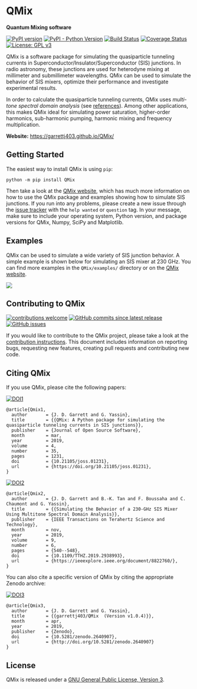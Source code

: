 QMix
====

**Quantum Mixing software**

[![PyPI version](https://badge.fury.io/py/QMix.svg)](https://badge.fury.io/py/QMix)
[![PyPI - Python Version](https://img.shields.io/pypi/pyversions/QMix.svg)](https://pypi.org/project/QMix/)
[![Build Status](https://travis-ci.org/garrettj403/QMix.svg?branch=master)](https://travis-ci.org/garrettj403/QMix)
[![Coverage Status](https://coveralls.io/repos/github/garrettj403/QMix/badge.svg?branch=master)](https://coveralls.io/github/garrettj403/QMix?branch=master)
[![License: GPL v3](https://img.shields.io/badge/License-GPL%20v3-blue.svg)](https://github.com/garrettj403/QMix/blob/master/LICENSE)

QMix is a software package for simulating the quasiparticle tunneling currents in Superconductor/Insulator/Superconductor (SIS) junctions. In radio astronomy, these junctions are used for heterodyne mixing at millimeter and submillimeter wavelengths. QMix can be used to simulate the behavior of SIS mixers, optimize their performance and investigate experimental results.

In order to calculate the quasiparticle tunneling currents, QMix uses *multi-tone spectral domain analysis* (see [references](https://garrettj403.github.io/QMix/references.html#references-related-to-multi-tone-spectral-domain-analysis)). Among other applications, this makes QMix ideal for simulating power saturation, higher-order harmonics, sub-harmonic pumping, harmonic mixing and frequency multiplication.

**Website:** https://garrettj403.github.io/QMix/

Getting Started
---------------

The easiest way to install QMix is using ``pip``:

    python -m pip install QMix

Then take a look at the [QMix website](https://garrettj403.github.io/QMix/), which has much more information on how to use the QMix package and examples showing how to simulate SIS junctions. If you run into any problems, please create a new issue through the [issue tracker](https://github.com/garrettj403/QMix/issues) with the ``help wanted`` or ``question`` tag. In your message, make sure to include your operating system, Python version, and package versions for QMix, Numpy, SciPy and Matplotlib.

Examples
--------

QMix can be used to simulate a wide variety of SIS junction behavior. A simple example is shown below for simulating an SIS mixer at 230 GHz. You can find more examples in the ``QMix/examples/`` directory or on the [QMix website](https://garrettj403.github.io/QMix/single-tone-simple.html). 

![](https://github.com/garrettj403/QMix/raw/master/example.png)

Contributing to QMix
--------------------

[![contributions welcome](https://img.shields.io/badge/contributions-welcome-brightgreen.svg?style=flat)](https://github.com/garrettj403/QMix/blob/master/CONTRIBUTING.md)
[![GitHub commits since latest release](https://img.shields.io/github/commits-since/garrettj403/QMix/latest.svg)](https://github.com/garrettj403/QMix/commits/master)
[![GitHub issues](https://img.shields.io/github/issues-raw/garrettj403/QMix.svg)](https://github.com/garrettj403/QMix/issues)

If you would like to contribute to the QMix project, please take a look at the [contribution instructions](https://github.com/garrettj403/QMix/blob/master/CONTRIBUTING.md). This document includes information on reporting bugs, requesting new features, creating pull requests and contributing new code.

Citing QMix
-----------

If you use QMix, please cite the following papers:

[![DOI1](https://img.shields.io/badge/DOI%201%3A-10.21105%2Fjoss.01231-blue)](https://doi.org/10.21105/joss.01231)

    @article{Qmix1,
      author       = {J. D. Garrett and G. Yassin},
      title        = {{QMix: A Python package for simulating the quasiparticle tunneling currents in SIS junctions}},
      publisher    = {Journal of Open Source Software},
      month        = mar,
      year         = 2019,
      volume       = 4,
      number       = 35,
      pages        = 1231,
      doi          = {10.21105/joss.01231},
      url          = {https://doi.org/10.21105/joss.01231},
    }

[![DOI2](https://img.shields.io/badge/DOI%202%3A-10.1109%2FTTHZ.2019.2938993-blue)](https://doi.org/10.1109/TTHZ.2019.2938993)

    @article{Qmix2,
      author       = {J. D. Garrett and B.-K. Tan and F. Boussaha and C. Chaumont and G. Yassin},
      title        = {{Simulating the Behavior of a 230-GHz SIS Mixer Using Multitone Spectral Domain Analysis}},
      publisher    = {IEEE Transactions on Terahertz Science and Technology},
      month        = nov,
      year         = 2019,
      volume       = 9,
      number       = 6,
      pages        = {540--548},
      doi          = {10.1109/TTHZ.2019.2938993},
      url          = {https://ieeexplore.ieee.org/document/8822760/},
    }

You can also cite a specific version of QMix by citing the appropriate Zenodo archive:

[![DOI3](https://img.shields.io/badge/DOI%203%3A-10.5281%2Fzenodo.2538162-blue)](https://doi.org/10.5281/zenodo.2538162)

    @article{Qmix3,
      author       = {J. D. Garrett and G. Yassin},
      title        = {{garrettj403/QMix  (Version v1.0.4)}},
      month        = apr,
      year         = 2019,
      publisher    = {Zenodo},
      doi          = {10.5281/zenodo.2640907},
      url          = {http://doi.org/10.5281/zenodo.2640907}
    }

License
-------

QMix is released under a [GNU General Public License, Version 3](https://github.com/garrettj403/QMix/blob/master/LICENSE).

